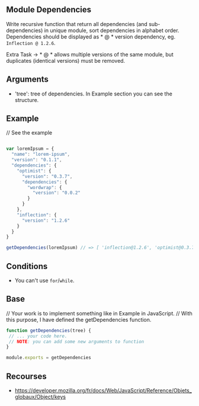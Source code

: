 ## Module Dependencies

Write recursive function that return all  dependencies (and sub-dependencies) in unique module, sort dependencies in alphabet order. 
Dependencies should be displayed as * @ * version dependency, eg. `Inflection @ 1.2.6`.

Extra Task -> * @ * allows multiple versions of the same module, but duplicates (identical versions) must be removed.

## Arguments

* 'tree': tree of dependencies.  In Example section you can see the structure.

## Example

// See the example

```javascript

var loremIpsum = {
  "name": "lorem-ipsum",
  "version": "0.1.1",
  "dependencies": {
    "optimist": {
      "version": "0.3.7",
      "dependencies": {
        "wordwrap": {
          "version": "0.0.2"
        }
      }
    },
    "inflection": {
      "version": "1.2.6"
    }
  }
}

getDependencies(loremIpsum) // => [ 'inflection@1.2.6', 'optimist@0.3.7', 'wordwrap@0.0.2' ]

```
## Conditions

* You can't use `for`/`while`.

## Base

// Your work is to implement something like in Example in JavaScript.
// With this purpose, I have defined the getDependencies function.

```js
function getDependencies(tree) {
 // ... your code here.
 // NOTE: you can add some new arguments to function
}

module.exports = getDependencies
```

## Recourses

* https://developer.mozilla.org/fr/docs/Web/JavaScript/Reference/Objets_globaux/Object/keys
